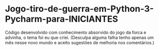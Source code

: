 # Jogo-tiro-de-guerra-em-Python-3-Pycharm-para-INICIANTES
Código desenvolvido com conhecimento absorvido do jogo da forca e advinha, o tema foi eu que criei.  (Desculpa alguma falha tenho apenas um mês nesse novo mundo e aceito sugestões de melhoria nos comentários.)
